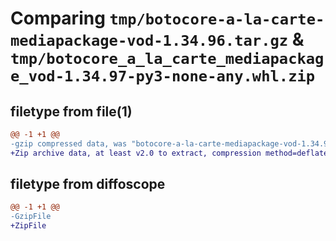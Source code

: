 # Comparing `tmp/botocore-a-la-carte-mediapackage-vod-1.34.96.tar.gz` & `tmp/botocore_a_la_carte_mediapackage_vod-1.34.97-py3-none-any.whl.zip`

## filetype from file(1)

```diff
@@ -1 +1 @@
-gzip compressed data, was "botocore-a-la-carte-mediapackage-vod-1.34.96.tar", last modified: Thu May  2 01:01:32 2024, max compression
+Zip archive data, at least v2.0 to extract, compression method=deflate
```

## filetype from diffoscope

```diff
@@ -1 +1 @@
-GzipFile
+ZipFile
```

